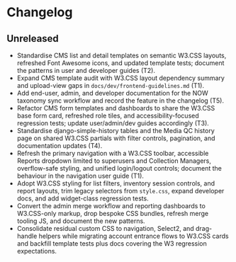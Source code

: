 # Changelog

## Unreleased
- Standardise CMS list and detail templates on semantic W3.CSS layouts, refreshed Font Awesome icons, and updated template tests; document the patterns in user and developer guides (T2).
- Expand CMS template audit with W3.CSS layout dependency summary and upload-view gaps in `docs/dev/frontend-guidelines.md` (T1).
- Add end-user, admin, and developer documentation for the NOW taxonomy sync workflow and record the feature in the changelog (T5).
- Refactor CMS form templates and dashboards to share the W3.CSS base form card, refreshed role tiles, and accessibility-focused regression tests; update user/admin/dev guides accordingly (T3).
- Standardise django-simple-history tables and the Media QC history page on shared W3.CSS partials with filter controls, pagination, and documentation updates (T4).
- Refresh the primary navigation with a W3.CSS toolbar, accessible Reports dropdown limited to superusers and Collection Managers, overflow-safe styling, and unified login/logout controls; document the behaviour in the navigation user guide (T1).
- Adopt W3.CSS styling for list filters, inventory session controls, and report layouts, trim legacy selectors from `style.css`, expand developer docs, and add widget-class regression tests.
- Convert the admin merge workflow and reporting dashboards to W3.CSS-only markup, drop bespoke CSS bundles, refresh merge tooling JS, and document the new patterns.
- Consolidate residual custom CSS to navigation, Select2, and drag-handle helpers while migrating account entrance flows to W3.CSS cards and backfill template tests plus docs covering the W3 regression expectations.
